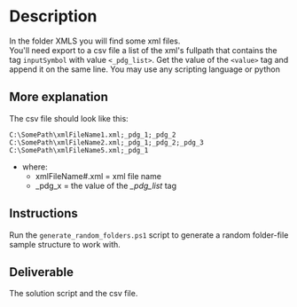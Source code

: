 # Description  
In the folder XMLS you will find some xml files.  
You'll need export to a csv file a list of the xml's fullpath that contains the tag `inputSymbol` with value `<_pdg_list>`. Get the value of the `<value>` tag and append it on the same line.
You may use any scripting language or python

## More explanation
The csv file should look like this:
```
C:\SomePath\xmlFileName1.xml;_pdg_1;_pdg_2
C:\SomePath\xmlFileName2.xml;_pdg_1;_pdg_2;_pdg_3
C:\SomePath\xmlFileName5.xml;_pdg_1
```  

- where: 
  - xmlFileName#.xml = xml file name
  - _pdg_x = the value of the *_pdg_list* tag


## Instructions
Run the `generate_random_folders.ps1` script to generate a random folder-file sample structure to work with.

## Deliverable
The solution script and the csv file.
